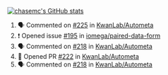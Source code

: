 [![chasemc's GitHub stats](https://github-readme-stats.vercel.app/api?username=chasemc)](https://github.com/anuraghazra/github-readme-stats)


<!--START_SECTION:activity-->
1. 🗣 Commented on [#225](https://github.com/KwanLab/Autometa/issues/225) in [KwanLab/Autometa](https://github.com/KwanLab/Autometa)
2. ❗️ Opened issue [#195](https://github.com/iomega/paired-data-form/issues/195) in [iomega/paired-data-form](https://github.com/iomega/paired-data-form)
3. 🗣 Commented on [#218](https://github.com/KwanLab/Autometa/issues/218) in [KwanLab/Autometa](https://github.com/KwanLab/Autometa)
4. 💪 Opened PR [#222](https://github.com/KwanLab/Autometa/pull/222) in [KwanLab/Autometa](https://github.com/KwanLab/Autometa)
5. 🗣 Commented on [#218](https://github.com/KwanLab/Autometa/issues/218) in [KwanLab/Autometa](https://github.com/KwanLab/Autometa)
<!--END_SECTION:activity-->
